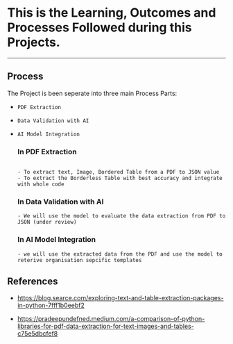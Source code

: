 # This is the Learning, Outcomes and Processes Followed during this Projects.

---

## Process

The Project is been seperate into three main Process Parts:

- `PDF Extraction`

- `Data Validation with AI`

- `AI Model Integration`

  ### In PDF Extraction

    ```Text

    - To extract text, Image, Bordered Table from a PDF to JSON value
    - To extract the Borderless Table with best accuracy and integrate with whole code 
    
    ```

  ### In Data Validation with AI

    ```Text
    - We will use the model to evaluate the data extraction from PDF to JSON (under review)  
    ```

  ### In AI Model Integration

    ```Text
    - we will use the extracted data from the PDF and use the model to reterive organisation sepcific templates
    ```

## References

- <https://blog.searce.com/exploring-text-and-table-extraction-packages-in-python-7fff1b0eebf2>

- <https://pradeepundefned.medium.com/a-comparison-of-python-libraries-for-pdf-data-extraction-for-text-images-and-tables-c75e5dbcfef8>
